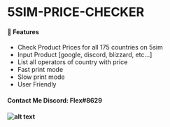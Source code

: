 # 5SIM-PRICE-CHECKER

<h4>📕 Features</h4>

<!-- BLOG-POST-LIST:START -->
- Check Product Prices for all 175 countries on 5sim
- Input Product [google, discord, blizzard, etc...]
- List all operators of country with price
- Fast print mode
- Slow print mode
- User Friendly
<!-- BLOG-POST-LIST:END -->


<h4> Contact Me Discord: Flex#8629 <h4>
  
![alt text](https://cdn.discordapp.com/attachments/950720962289098762/950721753011879936/unknown.png) 
